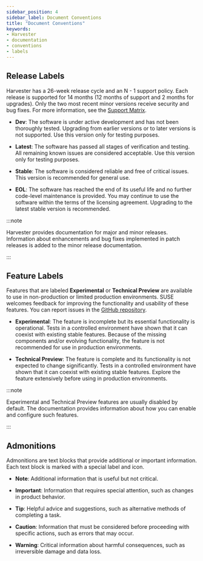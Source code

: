 ```yaml
---
sidebar_position: 4
sidebar_label: Document Conventions
title: "Document Conventions"
keywords:
- Harvester
- documentation
- conventions
- labels
---
```


<head>
  <link rel="canonical" href="https://docs.harvesterhci.io/v1.4/getting-started/document-conventions"/>
</head>

## Release Labels

Harvester has a 26-week release cycle and an N - 1 support policy. Each release is supported for 14 months (12 months of support and 2 months for upgrades). Only the two most recent minor versions receive security and bug fixes. For more information, see the [Support Matrix](https://www.suse.com/suse-harvester/support-matrix/all-supported-versions/).

- **Dev**: The software is under active development and has not been thoroughly tested. Upgrading from earlier versions or to later versions is not supported. Use this version only for testing purposes.

- **Latest**: The software has passed all stages of verification and testing. All remaining known issues are considered acceptable. Use this version only for testing purposes.

- **Stable**: The software is considered reliable and free of critical issues. This version is recommended for general use.

- **EOL**: The software has reached the end of its useful life and no further code-level maintenance is provided. You may continue to use the software within the terms of the licensing agreement. Upgrading to the latest stable version is recommended.

:::note

Harvester provides documentation for major and minor releases. Information about enhancements and bug fixes implemented in patch releases is added to the minor release documentation.

:::

## Feature Labels

Features that are labeled **Experimental** or **Technical Preview** are available to use in non-production or limited production environments. SUSE welcomes feedback for improving the functionality and usability of these features. You can report issues in the [GitHub repository](https://github.com/harvester/harvester).

- **Experimental**: The feature is incomplete but its essential functionality is operational. Tests in a controlled environment have shown that it can coexist with existing stable features. Because of the missing components and/or evolving functionality, the feature is not recommended for use in production environments.

- **Technical Preview**: The feature is complete and its functionality is not expected to change significantly. Tests in a controlled environment have shown that it can coexist with existing stable features. Explore the feature extensively before using in production environments.

:::note

Experimental and Technical Preview features are usually disabled by default. The documentation provides information about how you can enable and configure such features. 

:::

## Admonitions

Admonitions are text blocks that provide additional or important information. Each text block is marked with a special label and icon.

- **Note**: Additional information that is useful but not critical.

- **Important**: Information that requires special attention, such as changes in product behavior.

- **Tip**: Helpful advice and suggestions, such as alternative methods of completing a task.

- **Caution**: Information that must be considered before proceeding with specific actions, such as errors that may occur.

- **Warning**: Critical information about harmful consequences, such as irreversible damage and data loss.